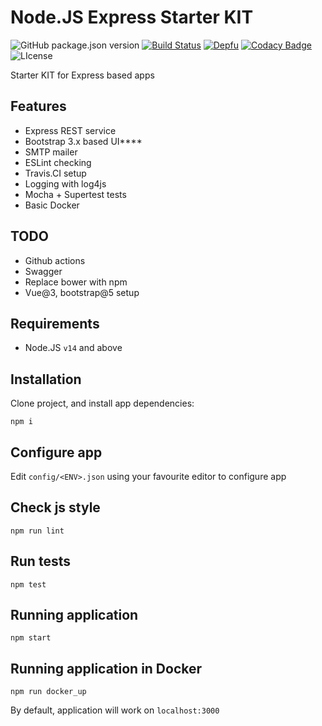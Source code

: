 # Node.JS Express Starter KIT
![GitHub package.json version](https://img.shields.io/github/package-json/v/invercity/express-starter-kit)
[![Build Status](https://travis-ci.org/invercity/express-starter-kit.svg?branch=master)](https://travis-ci.org/invercity/express-starter-kit)
[![Depfu](https://badges.depfu.com/badges/61a377c6b1c96818543591a295b7dcbf/overview.svg)](https://depfu.com/github/invercity/express-starter-kit?project_id=12848)
[![Codacy Badge](https://api.codacy.com/project/badge/Grade/23ca4f215dc6497097ad0ad2e13c2936)](https://www.codacy.com/app/andriy.ermolenko/express-starter-kit?utm_source=github.com&amp;utm_medium=referral&amp;utm_content=invercity/express-starter-kit&amp;utm_campaign=Badge_Grade)
![LIcense](https://img.shields.io/github/license/invercity/express-starter-kit)

Starter KIT for Express based apps

## Features
- Express REST service
- Bootstrap 3.x based UI****
- SMTP mailer
- ESLint checking
- Travis.CI setup
- Logging with log4js
- Mocha + Supertest tests
- Basic Docker
## TODO
- Github actions
- Swagger
- Replace bower with npm
- Vue@3, bootstrap@5 setup

## Requirements
-   Node.JS ```v14``` and above

## Installation
Clone project, and install app dependencies:  

```npm i```
    
## Configure app
Edit ```config/<ENV>.json``` using your favourite editor to configure app

## Check js style
```npm run lint```

## Run tests
```npm test```

## Running application
```npm start```

## Running application in Docker
```npm run docker_up```
    
By default, application will work on ```localhost:3000```   
